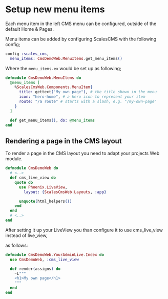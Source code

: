 # Setup new menu items
Each menu item in the left CMS menu can be configured, outside of the default Home & Pages.

Menu items can be added by configuring ScalesCMS with the following config;

```elixir
config :scales_cms,
  menu_items: CmsDemoWeb.MenuItems.get_menu_items()
```

Where the `menu_items.ex` would be set up as following;

```elixir
defmodule CmsDemoWeb.MenuItems do
  @menu_items [
    %ScalesCmsWeb.Components.MenuItem{
      title: gettext("My own page"), # the title shown in the menu
      icon: "hero-home", # a hero icon to represent your item
      route: "/a route" # starts with a slash, e.g. "/my-own-page"
    }
  ]

  def get_menu_items(), do: @menu_items
end
```

## Rendering a page in the CMS layout
To render a page in the CMS layout you need to adapt your projects Web module.

```elixir
defmodule CmsDemoWeb do
  # <..>
  def cms_live_view do
    quote do
      use Phoenix.LiveView,
        layout: {ScalesCmsWeb.Layouts, :app}

      unquote(html_helpers())
    end
  end
  # <..>
end
```

After setting it up your LiveView you than configure it to use cms_live_view instead of live_view,

as follows:

```elixir
defmodule CmsDemoWeb.YourAdminLive.Index do
  use CmsDemoWeb, :cms_live_view

  def render(assigns) do
    ~L"""
    <h1>My own page</h1>
    """
  end
end
```

